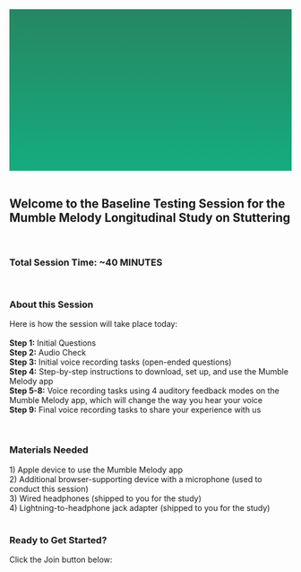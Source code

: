 <section style="height: 30vw; min-height: 15rem;
      background: linear-gradient(#268762, #15ac7f)">
        <div style="
          height: 30vw;
          min-height: 15rem;
          background-image: url(https://raw.githubusercontent.com/alishakodibagkar/MumbleMelody_Longitudinal_Baseline/master/protocol/mainlogooval2.svg);
          background-position: center;
          background-size: contain;
          background-repeat: no-repeat">
        </div>
      </section>
      <br>


<section>
<div class="container-fluid">
  <h2>Welcome to the Baseline Testing Session for the Mumble Melody Longitudinal Study on Stuttering</h2>
</div>
</section>

<section>
  <div class="text" style="padding-top: 1rem">
    <h3>Total Session Time: ~40 MINUTES</h3>
  </div>
</div>


<section>
  <div class="text" style="padding-top: 1rem">
    <h3>About this Session</h3>
    <p>Here is how the session will take place today:<br>
<br><b>Step 1:</b> Initial Questions
<br><b>Step 2:</b> Audio Check
<br><b>Step 3:</b> Initial voice recording tasks (open-ended questions)
<br><b>Step 4:</b> Step-by-step instructions to download, set up, and use the Mumble Melody app
<br><b>Step 5-8:</b> Voice recording tasks using 4 auditory feedback modes on the Mumble Melody app, which will change the way you hear your voice
<br><b>Step 9:</b> Final voice recording tasks to share your experience with us
    </p>
  </div>
</div>
</section>

<section>
  <div class="text" style="padding-top: 1rem">
    <h3>Materials Needed</h3>
        1) Apple device to use the Mumble Melody app
     <br>2) Additional browser-supporting device with a microphone (used to conduct this session)
    <br>3) Wired headphones (shipped to you for the study)
    <br>4) Lightning-to-headphone jack adapter (shipped to you for the study)
  </div>
</div>
</section>

<section>
  <div class="text" style="padding-top: 1rem">
    <h3>Ready to Get Started?</h3>
    <p>Click the Join button below:
    </p>
  </div>
</div>
</section>

